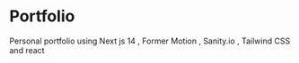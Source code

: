 # Portfolio
Personal portfolio using Next js 14 , Former Motion , Sanity.io , Tailwind CSS  and react
